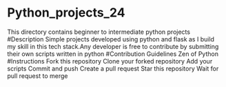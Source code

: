 # Python_projects_24
This directory contains beginner to intermediate python projects
#Description
Simple projects developed using python and flask as I build my skill in this tech stack.Any developer is free to contribute by submitting their own scripts written in python
#Contribution Guidelines
Zen of Python
#Instructions
Fork this repository
Clone your forked repository
Add your scripts
Commit and push
Create a pull request
Star this repository
Wait for pull request to merge